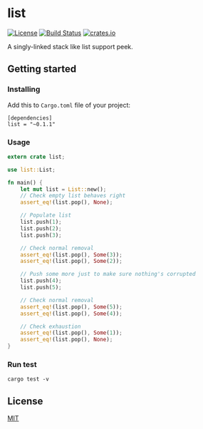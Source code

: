 # list

[![License](https://img.shields.io/badge/license-MIT-blue.svg)](LICENSE)
[![Build Status](https://travis-ci.org/MrKiven/list.svg?branch=master)](https://travis-ci.org/MrKiven/list)
[![crates.io](https://img.shields.io/crates/v/list.svg)](https://crates.io/crates/list)

A singly-linked stack like list support peek.

## Getting started

### Installing

Add this to `Cargo.toml` file of your project:

```
[dependencies]
list = "~0.1.1"
```

### Usage

```rust
extern crate list;

use list::List;

fn main() {
    let mut list = List::new();
    // Check empty list behaves right
    assert_eq!(list.pop(), None);

    // Populate list
    list.push(1);
    list.push(2);
    list.push(3);

    // Check normal removal
    assert_eq!(list.pop(), Some(3));
    assert_eq!(list.pop(), Some(2));

    // Push some more just to make sure nothing's corrupted
    list.push(4);
    list.push(5);

    // Check normal removal
    assert_eq!(list.pop(), Some(5));
    assert_eq!(list.pop(), Some(4));

    // Check exhaustion
    assert_eq!(list.pop(), Some(1));
    assert_eq!(list.pop(), None);
}
```

### Run test

`cargo test -v`


## License

[MIT](LICENSE)
